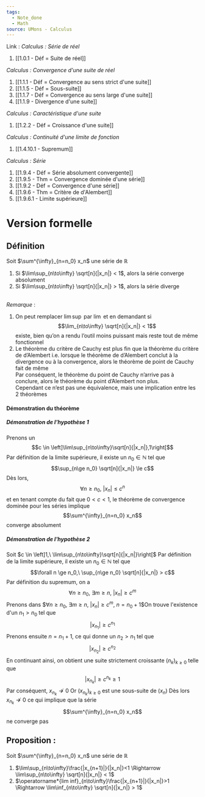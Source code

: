 ```yaml
---
tags:
  - Note_done
  - Math
source: UMons - Calculus
---
```


Link :
_Calculus : Série de réel_
1. [[1.0.1 - Déf = Suite de réel]]

_Calculus : Convergence d'une suite de réel_
1. [[1.1.1 - Déf = Convergence au sens strict d'une suite]]
2. [[1.1.5 - Déf = Sous-suite]]
3. [[1.1.7 - Déf = Convergence au sens large d'une suite]]
4. [[1.1.9 - Divergence d'une suite]]

_Calculus : Caractéristique d'une suite_
1. [[1.2.2 - Déf = Croissance d'une suite]]

_Calculus : Continuité d'une limite de fonction_ 
1. [[1.4.10.1 - Supremum]]

_Calculus : Série_ 
1. [[1.9.4 - Déf = Série absolument convergente]]
2. [[1.9.5 - Thm = Convergence dominée d'une série]]
3. [[1.9.2 - Déf = Convergence d'une série]]
4. [[1.9.6 - Thm = Critère de d'Alembert]]
5. [[1.9.6.1 - Limite supérieure]]



# Version formelle
## Définition
Soit $\sum^{\infty}_{n=n_0} x_n$ une série de $\mathbb{R}$
1. Si $\lim\sup_{n\to\infty} \sqrt[n]{|x_n|} < 1$, alors la série converge absolument 
2. Si $\lim\sup_{n\to\infty} \sqrt[n]{|x_n|} > 1$, alors la série diverge

\
_Remarque_ :
1. On peut remplacer $\lim\sup$ par $\lim$ et en demandant si $$\lim_{n\to\infty} \sqrt[n]{|x_n|} < 1$$ existe, bien qu’on a rendu l’outil moins puissant mais reste tout de même fonctionnel 
2. Le théorème du critère de Cauchy est plus fin que la théorème du critère de d’Alembert i.e. lorsque le théorème de d’Alembert conclut à la divergence ou à la convergence, alors le théorème de point de Cauchy fait de même 
\
Par conséquent, le théorème du point de Cauchy n’arrive pas à conclure, alors le théorème du point d’Alembert non plus. 
\
Cependant ce n’est pas une équivalence, mais une implication entre les 2 théorèmes

#### Démonstration du théorème 
##### Démonstration de l’hypothèse 1 
Prenons un $$c \in \left]\lim\sup_{n\to\infty}\sqrt[n]{|x_n|},1\right[$$Par définition de la limite supérieure, il existe un $n_0 \in \mathbb{N}$ tel que $$\sup_{n\ge n_0} \sqrt[n]{|x_n|} \le c$$ Dès lors, $$\forall n \ge n_0,\ |x_n| \le c^n$$ et en tenant compte du fait que $0 < c < 1$, le théorème de convergence dominée pour les séries implique $$\sum^{\infty}_{n=n_0} x_n$$ converge absolument

##### Démonstration de l'hypothèse 2
Soit $c \in \left]1,\ \lim\sup_{n\to\infty}\sqrt[n]{|x_n|}\right[$ 
Par définition de la limite supérieure, il existe un $n_0 \in \mathbb{N}$ tel que $$\forall n \ge n_0,\ \sup_{n\ge n_0} \sqrt[n]{|x_n|} > c$$
Par définition du supremum, on a $$\forall n \ge n_0,\ \exists m \ge n,\ |x_n| \ge c^m$$
Prenons dans $$\forall n \ge n_0,\ \exists m \ge n,\ |x_n| \ge c^m$, $n=n_0 +1$$On trouve l'existence d'un $n_1 > n_0$ tel que $$|x_{n_1}| \ge c^{n_1}$$Prenons ensuite $n = n_1 +1$, ce qui donne un $n_2 > n_1$ tel que $$|x_{n_2}| \ge c^{n_2}$$ En continuant ainsi, on obtient une suite strictement croissante $(n_k)_{k\ge0}$ telle que $$|x_{n_k}| \ge c^{n_k} \ge 1$$ Par conséquent, $x_{n_k}\not\to0$ 
Or $(x_{n_k})_{k\ge 0}$ est une sous-suite de $(x_n)$ 
Dès lors $x_{n_k}\not\to0$ ce qui implique que la série $$\sum^{\infty}_{n=n_0} x_n$$ ne converge pas
## Proposition :
Soit $\sum^{\infty}_{n=n_0} x_n$ une série de $\mathbb{R}$
1. $\lim\sup_{n\to\infty}\frac{|x_{n+1}|}{|x_n|}<1 \Rightarrow \lim\sup_{n\to\infty} \sqrt[n]{|x_n|} < 1$
2. $\operatorname*{lim inf}_{n\to\infty}\frac{|x_{n+1}|}{|x_n|}>1 \Rightarrow \lim\inf_{n\to\infty} \sqrt[n]{|x_n|} > 1$

